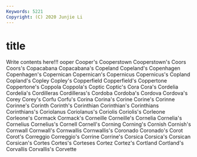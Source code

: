 ```yaml
---
Keywords: 5221
Copyright: (C) 2020 Junjie Li
---
```


# title

Write contents here!!!
ooper 
Cooper's 
Cooperstown 
Cooperstown's 
Coors 
Coors's 
Copacabana 
Copacabana's 
Copeland
Copeland's 
Copenhagen 
Copenhagen's 
Copernican 
Copernican's 
Copernicus 
Copernicus's 
Copland 
Copland's 
Copley
Copley's 
Copperfield 
Copperfield's 
Coppertone 
Coppertone's 
Coppola 
Coppola's 
Coptic 
Coptic's 
Cora
Cora's 
Cordelia 
Cordelia's 
Cordilleras 
Cordilleras's 
Cordoba 
Cordoba's 
Cordova 
Cordova's 
Corey
Corey's 
Corfu 
Corfu's 
Corina 
Corina's 
Corine 
Corine's 
Corinne 
Corinne's 
Corinth
Corinth's 
Corinthian 
Corinthian's 
Corinthians 
Corinthians's 
Coriolanus 
Coriolanus's 
Coriolis 
Coriolis's 
Corleone
Corleone's 
Cormack 
Cormack's 
Corneille 
Corneille's 
Cornelia 
Cornelia's 
Cornelius 
Cornelius's 
Cornell
Cornell's 
Corning 
Corning's 
Cornish 
Cornish's 
Cornwall 
Cornwall's 
Cornwallis 
Cornwallis's 
Coronado
Coronado's 
Corot 
Corot's 
Correggio 
Correggio's 
Corrine 
Corrine's 
Corsica 
Corsica's 
Corsican
Corsican's 
Cortes 
Cortes's 
Corteses 
Cortez 
Cortez's 
Cortland 
Cortland's 
Corvallis 
Corvallis's
Corvette 
